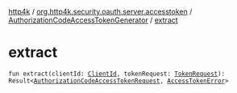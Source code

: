 [http4k](../../index.md) / [org.http4k.security.oauth.server.accesstoken](../index.md) / [AuthorizationCodeAccessTokenGenerator](index.md) / [extract](./extract.md)

# extract

`fun extract(clientId: `[`ClientId`](../../org.http4k.security.oauth.server/-client-id/index.md)`, tokenRequest: `[`TokenRequest`](../../org.http4k.security.oauth.server/-token-request/index.md)`): Result<`[`AuthorizationCodeAccessTokenRequest`](../-authorization-code-access-token-request/index.md)`, `[`AccessTokenError`](../../org.http4k.security.oauth.server/-access-token-error.md)`>`